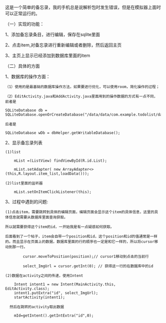 这是一个简单的备忘录，我的手机总是说解析包时发生错误，但是在模拟器上面时可以正常运行的。

（一）实现的功能：

  1、添加备忘录条目，进行编辑，保存在sqlite里面
  
  2、点击item,对备忘录进行重新编辑或者删除，然后返回主页
  
  3、主页上显示已经添加到数据库里面的item
 
（二）具体的方面

  1、数据库的操作方面：
  
    （1）使用的是最基础的数据库操作方法，如果要进行优化，可以使用room，简化操作的过程；
    
    （2）EditActivity.java和AddActivity.java里面用到的操作数据的方式有一点不同，前者是
    
    SQLiteDatabase db = SQLiteDatabase.openOrCreateDatabase("/data/data/com.example.todolist/databases/toDoList.db",null);
    
    后者是
    
    SQLiteDatabase wDb = dbHelper.getWritableDatabase();
  
  2、显示备忘录列表
  
    (1)list
    
        mList =(ListView) findViewById(R.id.List);
        
        mList.setAdapter( new ArrayAdapter<>(this,R.layout.item_list,loadData()));
        
    (2)list里面的监听器 
    
        mList.setOnItemClickListener(this);
       
  3、过程中遇到的问题:
  
    (1)点击item，需要跳转到具体的编辑页面，编辑页面会显示这个item的具体信息，这里的具体信息就需要从数据库里面查询获取。
    
    所以就需要获得这个item的id，一开始我是有一点疑惑如何获取。
    
    后面看到了一个帖子，item会自带一个position和id，这个position和id的值通常是一样的。而且显示在页面上的数据，数据库里面的行的顺序也一定是和它一样的，所以将cursor移动到那一行。
    
            cursor.moveToPosition(position);// cursor1移动到点击的当前行
            
            select_ImgUrl = cursor.getInt(0); // 获得这一行的在数据库中的id
            
    (2)数据在activity之间的传递，使用Intent
    
        Intent intent1 = new Intent(MainActivity.this, EditActivity.class);
        intent1.putExtra("id", select_ImgUrl);
        startActivity(intent1);
      
      然后在跳转的activity取出数据
        
        mId=getIntent().getIntExtra("id",0);
    
            

        
        
        
        
        
        
        
        
        
        
        
        
        

  
 
